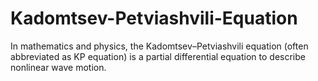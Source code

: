 # Kadomtsev-Petviashvili-Equation
In mathematics and physics, the Kadomtsev–Petviashvili equation (often abbreviated as KP equation) is a partial differential equation to describe nonlinear wave motion.
